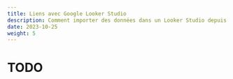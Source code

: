 ```yaml
---
title: Liens avec Google Looker Studio
description: Comment importer des données dans un Looker Studio depuis BigQuery
date: 2023-10-25
weight: 5
---
```

# TODO